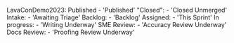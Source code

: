 LavaConDemo2023:
  Published
    - 'Published'
  "Closed":
    - 'Closed Unmerged'
  Intake:
    - 'Awaiting Triage'
  Backlog:
    - 'Backlog'
  Assigned:
    - 'This Sprint'
  In progress:
    - 'Writing Underway'
  SME Review:
    - 'Accuracy Review Underway'
  Docs Review:
    - 'Proofing Review Underway'
